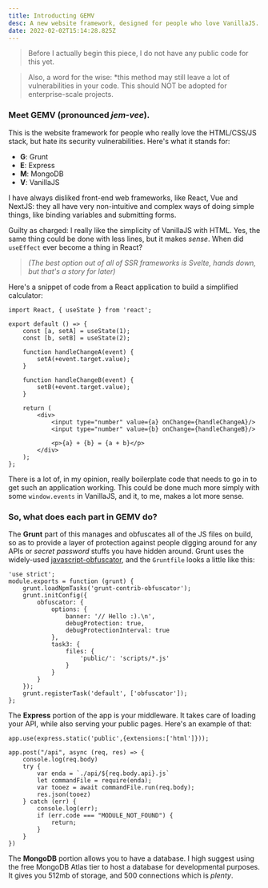 ```yaml
---
title: Introducting GEMV
desc: A new website framework, designed for people who love VanillaJS.
date: 2022-02-02T15:14:28.825Z
---
```

> Before I actually begin this piece, I do not have any public code for this yet.

> Also, a word for the wise: *this method may still leave a lot of vulnerabilities in your code. This should NOT be adopted for enterprise-scale projects.

### Meet GEMV (pronounced *jem-vee*).

This is the website framework for people who really love the HTML/CSS/JS stack, but hate its security vulnerabilities. Here's what it stands for:

* **G**: Grunt
* **E**: Express
* **M**: MongoDB
* **V**: VanillaJS

I have always disliked front-end web frameworks, like React, Vue and NextJS: they all have very non-intuitive and complex ways of doing simple things, like binding variables and submitting forms. 

Guilty as charged: I really like the simplicity of VanillaJS with HTML. Yes, the same thing could be done with less lines, but it makes *sense*. When did `useEffect` ever become a thing in React?

> *(The best option out of all of SSR frameworks is Svelte, hands down, but that's a story for later)*

Here's a snippet of code from a React application to build a simplified calculator:

```
import React, { useState } from 'react';

export default () => {
	const [a, setA] = useState(1);
	const [b, setB] = useState(2);

	function handleChangeA(event) {
		setA(+event.target.value);
	}

	function handleChangeB(event) {
		setB(+event.target.value);
	}

	return (
		<div>
			<input type="number" value={a} onChange={handleChangeA}/>
			<input type="number" value={b} onChange={handleChangeB}/>

			<p>{a} + {b} = {a + b}</p>
		</div>
	);
};
```

There is a lot of, in my opinion, really boilerplate code that needs to go in to get such an application working. This could be done much more simply with some `window.events` in VanillaJS, and it, to me, makes a lot more sense.

### So, what does each part in GEMV do?

The **Grunt** part of this manages and obfuscates all of the JS files on build, so as to provide a layer of protection against people digging around for any APIs or *secret password* stuffs you have hidden around. Grunt uses the widely-used [javascript-obfuscator](https://github.com/javascript-obfuscator/javascript-obfuscator), and the `Gruntfile` looks a little like this:

```
'use strict';
module.exports = function (grunt) {
    grunt.loadNpmTasks('grunt-contrib-obfuscator');
    grunt.initConfig({
        obfuscator: {
            options: {
                banner: '// Hello :).\n',
                debugProtection: true,
                debugProtectionInterval: true
            },
            task3: {
                files: {
                    'public/': 'scripts/*.js'
                }
            }
        }
    });
    grunt.registerTask('default', ['obfuscator']);
};
```

The **Express** portion of the app is your middleware. It takes care of loading your API, while also serving your public pages. Here's an example of that:

```
app.use(express.static('public',{extensions:['html']}));

app.post("/api", async (req, res) => {
	console.log(req.body)
	try {
		var enda = `./api/${req.body.api}.js`
		let commandFile = require(enda);
		var tooez = await commandFile.run(req.body);
		res.json(tooez)
	} catch (err) {
		console.log(err);
		if (err.code === "MODULE_NOT_FOUND") {
			return;
		}
	}
})
```

The **MongoDB** portion allows you to have a database. I high suggest using the free MongoDB Atlas tier to host a database for developmental purposes. It gives you 512mb of storage, and 500 connections which is *plenty*.